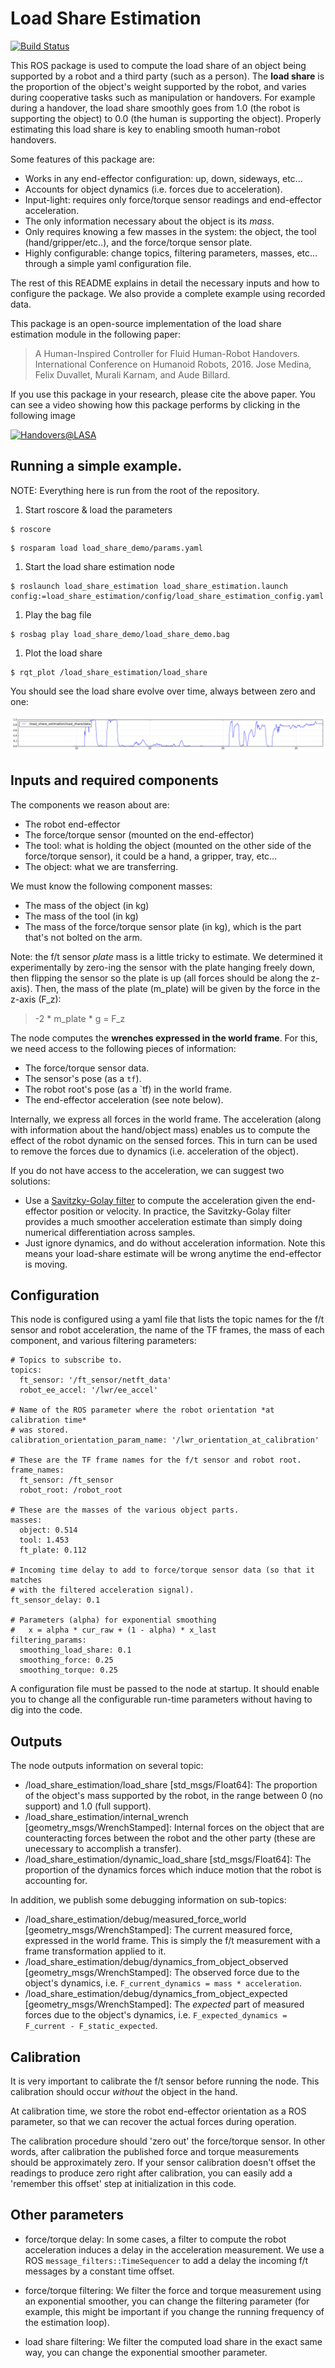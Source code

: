 # Load Share Estimation
[![Build Status](https://travis-ci.com/epfl-lasa/load-share-estimation.svg?token=BqUQb763tsVV4QyzLgBy&branch=master)](https://travis-ci.com/epfl-lasa/load-share-estimation)

This ROS package is used to compute the load share of an object being supported by a robot and a third party (such as a person).
The **load share** is the proportion of the object's weight supported by the robot, and varies during cooperative tasks such as manipulation or handovers.
For example during a handover, the load share smoothly goes from 1.0 (the robot is supporting the object) to 0.0 (the human is supporting the object).
Properly estimating this load share is key to enabling smooth human-robot handovers.

Some features of this package are:

 - Works in any end-effector configuration: up, down, sideways, etc...
 - Accounts for object dynamics (i.e. forces due to acceleration).
 - Input-light: requires only force/torque sensor readings and end-effector acceleration.
 - The only information necessary about the object is its *mass*.
 - Only requires knowing a few masses in the system: the object, the tool (hand/gripper/etc..), and the force/torque sensor plate.
 - Highly configurable: change topics, filtering parameters, masses, etc... through a simple yaml configuration file.

The rest of this README explains in detail the necessary inputs and how to configure the package.
We also provide a complete example using recorded data.

This package is an open-source implementation of the load share estimation module in the following paper:

> A Human-Inspired Controller for Fluid Human-Robot Handovers. International Conference on Humanoid Robots, 2016. Jose Medina, Felix Duvallet, Murali Karnam, and Aude Billard.

If you use this package in your research, please cite the above paper. You can see a video showing how this package performs by clicking in the following image

[![Handovers@LASA](https://img.youtube.com/vi/Ac4kgipC7A0/0.jpg)](https://www.youtube.com/watch?v=Ac4kgipC7A0)

## Running a simple example.

NOTE: Everything here is run from the root of the repository.

1. Start roscore & load the parameters
```
$ roscore
```
```
$ rosparam load load_share_demo/params.yaml
```

1. Start the load share estimation node
```
$ roslaunch load_share_estimation load_share_estimation.launch config:=load_share_estimation/config/load_share_estimation_config.yaml
```
1. Play the bag file
```
$ rosbag play load_share_demo/load_share_demo.bag
```
1. Plot the load share
```
$ rqt_plot /load_share_estimation/load_share
```

You should see the load share evolve over time, always between zero and one:

![Load Share](load_share_demo/load_share_result.png)

## Inputs and required components

The components we reason about are:
 - The robot end-effector
 - The force/torque sensor (mounted on the end-effector)
 - The tool: what is holding the object (mounted on the other side of the force/torque sensor), it could be a hand, a gripper, tray, etc...
 - The object: what we are transferring.

We must know the following component masses:

 - The mass of the object (in kg)
 - The mass of the tool (in kg)
 - The mass of the force/torque sensor plate (in kg), which is the part that's not bolted on the arm.

Note: the f/t sensor *plate* mass is a little tricky to estimate.
We determined it experimentally by zero-ing the sensor with the plate hanging
freely down, then flipping the sensor so the plate is up (all forces should be
along the z-axis).
Then, the mass of the plate (m_plate) will be given by the force in the z-axis (F_z):

> -2 * m_plate * g = F_z

The node computes the **wrenches expressed in the world frame**.
For this, we need access to the following pieces of information:

  - The force/torque sensor data.
  - The sensor's pose (as a `tf`).
  - The robot root's pose (as a `tf) in the world frame.
  - The end-effector acceleration (see note below).

Internally, we express all forces in the world frame.
The acceleration (along with information about the hand/object mass) enables us to compute the effect of the robot dynamic on the sensed forces.
This in turn can be used to remove the forces due to dynamics (i.e. acceleration of the object).

If you do not have access to the acceleration, we can suggest two solutions:
  - Use a [Savitzky-Golay filter](https://github.com/epfl-lasa/sg_differentiation)
    to compute the acceleration given the end-effector position or velocity.
    In practice, the Savitzky-Golay filter provides a much smoother acceleration
    estimate than simply doing numerical differentiation across samples.
  - Just ignore dynamics, and do without acceleration information. Note this
    means your load-share estimate will be wrong anytime the end-effector is
    moving.

## Configuration

This node is configured using a yaml file that lists the topic names for the
f/t sensor and robot acceleration, the name of the TF frames, the mass of
each component, and various filtering parameters:

```
# Topics to subscribe to.
topics:
  ft_sensor: '/ft_sensor/netft_data'
  robot_ee_accel: '/lwr/ee_accel'

# Name of the ROS parameter where the robot orientation *at calibration time*
# was stored.
calibration_orientation_param_name: '/lwr_orientation_at_calibration'

# These are the TF frame names for the f/t sensor and robot root.
frame_names:
  ft_sensor: /ft_sensor
  robot_root: /robot_root

# These are the masses of the various object parts.
masses:
  object: 0.514
  tool: 1.453
  ft_plate: 0.112

# Incoming time delay to add to force/torque sensor data (so that it matches
# with the filtered acceleration signal).
ft_sensor_delay: 0.1

# Parameters (alpha) for exponential smoothing
#   x = alpha * cur_raw + (1 - alpha) * x_last
filtering_params:
  smoothing_load_share: 0.1
  smoothing_force: 0.25
  smoothing_torque: 0.25
```

A configuration file must be passed to the node at startup.
It should enable you to change all the configurable run-time parameters without
having to dig into the code.

## Outputs

The node outputs information on several topic:

 * /load_share_estimation/load_share [std_msgs/Float64]:
   The proportion of the object's mass supported by the
   robot, in the range between 0 (no support) and 1.0 (full support).
 * /load_share_estimation/internal_wrench [geometry_msgs/WrenchStamped]:
   Internal forces on the object that are
   counteracting forces between the robot and the other party (these are
   unecessary to accomplish a transfer).
 * /load_share_estimation/dynamic_load_share [std_msgs/Float64]:
   The proportion of the dynamics forces which induce motion that the robot
   is accounting for.

In addition, we publish some debugging information on sub-topics:

 * /load_share_estimation/debug/measured_force_world [geometry_msgs/WrenchStamped]:
   The current measured force, expressed in the world frame. This is simply the
   f/t measurement with a frame transformation applied to it.
 * /load_share_estimation/debug/dynamics_from_object_observed [geometry_msgs/WrenchStamped]:
   The observed force due to the object's dynamics, i.e.
   `F_current_dynamics = mass * acceleration`.
 * /load_share_estimation/debug/dynamics_from_object_expected [geometry_msgs/WrenchStamped]:
   The *expected* part of measured forces due to the object's dynamics, i.e.
   `F_expected_dynamics = F_current - F_static_expected`.


## Calibration

It is very important to calibrate the f/t sensor before running the node.
This calibration should occur *without* the object in the hand.

At calibration time, we store the robot end-effector orientation as a ROS
parameter, so that we can recover the actual forces during operation.

The calibration procedure should 'zero out' the force/torque sensor. In other
words, after calibration the published force and torque measurements should be
approximately zero.
If your sensor calibration doesn't offset the readings to produce zero right
after calibration, you can easily add a 'remember this offset' step at
initialization in this code.


## Other parameters

 - force/torque delay: In some cases, a filter to compute the robot acceleration
   induces a delay in the acceleration measurement. We use a ROS
   `message_filters::TimeSequencer` to add a delay the incoming f/t messages
   by a constant time offset.

 - force/torque filtering: We filter the force and torque measurement using an
   exponential smoother, you can change the filtering parameter (for example,
   this might be important if you change the running frequency of the estimation
   loop).

 - load share filtering: We filter the computed load share in the exact same
   way, you can change the exponential smoother parameter.
